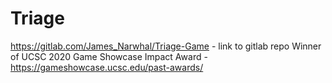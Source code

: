 # Triage
https://gitlab.com/James_Narwhal/Triage-Game - link to gitlab repo
Winner of UCSC 2020 Game Showcase Impact Award - https://gameshowcase.ucsc.edu/past-awards/

